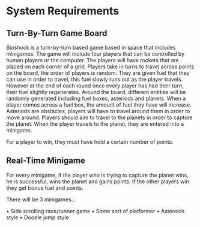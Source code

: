 # System Requirements

## Turn-By-Turn Game Board

Bioshock is a turn-by-turn based game based in space that includes minigames. The game will include four players that can be controlled by human players or the computer. The players will have rockets that are placed on each corner of a grid. Players take in turns to travel across points on the board, the order of players is random. They are given fuel that they can use in order to travel, this fuel slowly runs out as the player travels. However at the end of each round once every player has had their turn, their fuel slightly regenerates. Around the board, different entities will be randomly generated including fuel boxes, asteriods and planets. When a player comes across a fuel box, the amount of fuel they have will increase. Asteriods are obstacles, players will have to travel around them in order to move around. Players should aim to travel to the planets in order to capture the planet. When the player travels to the planet, they are entered into a minigame.

For a player to win, they must have hold a certain number of points.

## Real-Time Minigame

For every minigame, if the player who is trying to capture the planet wins, he is successful, wins the planet and gains points. If the other players win they get bonus fuel and points.

There will be 3 minigames...

• Side scrolling race/runner game
• Some sort of platformer
• Asteroids style
• Doodle jump style
